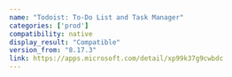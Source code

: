 ```yaml
---
name: "Todoist: To-Do List and Task Manager"
categories: ['prod']
compatibility: native
display_result: "Compatible"
version_from: "8.17.3"
link: https://apps.microsoft.com/detail/xp99k37g9cwbdc
---
```



